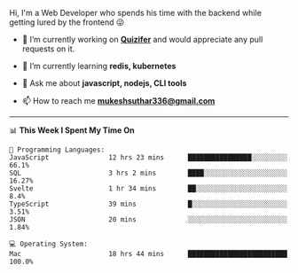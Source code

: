 Hi, I'm a Web Developer who spends his time with the backend while getting lured by the frontend 😜

- 🔭 I’m currently working on **[Quizifer](https://github.com/SutharMukesh/Quizifer/)** and would appreciate any pull requests on it.

- 🌱 I’m currently learning **redis, kubernetes**

- 💬 Ask me about **javascript, nodejs, CLI tools**

- 📫 How to reach me **mukeshsuthar336@gmail.com**

---
<!--START_SECTION:waka-->
📊 **This Week I Spent My Time On** 

```text
💬 Programming Languages: 
JavaScript               12 hrs 23 mins      ████████████████░░░░░░░░░   66.1% 
SQL                      3 hrs 2 mins        ████░░░░░░░░░░░░░░░░░░░░░   16.27% 
Svelte                   1 hr 34 mins        ██░░░░░░░░░░░░░░░░░░░░░░░   8.4% 
TypeScript               39 mins             █░░░░░░░░░░░░░░░░░░░░░░░░   3.51% 
JSON                     20 mins             ░░░░░░░░░░░░░░░░░░░░░░░░░   1.84%

💻 Operating System: 
Mac                      18 hrs 44 mins      █████████████████████████   100.0%

```


<!--END_SECTION:waka-->

